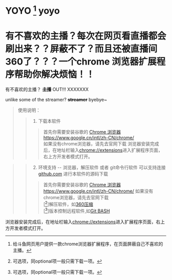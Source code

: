 # YOYO   [^直播dislike] yoyo
# 有不喜欢的主播？每次在网页看直播都会刷出来？？屏蔽不了？而且还被直播间360了？？？一个chrome 浏览器扩展程序帮助你解决烦恼！！

有不喜欢的主播？ ~~**主播**~~ OUT!!!  XXXXXXX

unlike some of the streamer? ~~**streamer**~~ byebye~



> 使用说明：
>> 1. 下载本软件
>>> 首先你需要安装谷歌的 [Chrome 浏览器](https://www.google.cn/intl/zh-CN/chrome/)<https://www.google.cn/intl/zh-CN/chrome/>  
如果没有chrome浏览器，请先去官网下载
浏览器安装完成后，在地址栏输入<chrome://extensions>进入扩展程序页面，右上方开发者模式打开。


>> 2. 环境支持 -- 浏览器，解压软件 或者 git命令行软件 可以支持连接[github.com](https://github.com/hangdra/StreamWebUnlike) 进行本软件的源码下载
>>> 首先你需要安装谷歌的 [Chrome 浏览器](https://www.google.cn/intl/zh-CN/chrome/)<https://www.google.cn/intl/zh-CN/chrome/>  如果没有chrome浏览器，请先去官网下载  
\[[^*optional1*]\]解压软件，如[360压缩](https://yasuo.360.cn/)  
\[[^*optional1*]\]版本控制远程软件,如[Git BASH](https://gitforwindows.org/)

浏览器安装完成后，在地址栏输入<chrome://extensions>进入扩展程序页面，右上方开发者模式打开。





















[^直播dislike]:给斗鱼网页用户提供一款chrome浏览器扩展程序，在页面屏蔽自己不喜欢的主播。
[^*optional1*]:可选项，同optional项一般只需下载一项。
